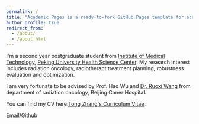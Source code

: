 ```yaml
---
permalink: /
title: "Academic Pages is a ready-to-fork GitHub Pages template for academic personal websites"
author_profile: true
redirect_from: 
  - /about/
  - /about.html
---
```

I'm a second year postgraduate student from [Institute of Medical Technology](https://imt.bjmu.edu.cn/), [Peking University Health Science Center](https://www.bjmu.edu.cn/). My research interest includes radiation oncology, radiotherapt treatment planning, robustness evaluation and optimization.

I am very fortunate to be advised by Prof. Hao Wu and [Dr. Ruoxi Wang](mailto:rwang@bjmu.edu.cn) from department of radiation oncology, Beijing Caner Hospital.

You can find my CV here:[Tong Zhang's Curriculum Vitae](../assets/Curriculum_Vitae.pdf).

[Email](mailto:2311210774@stu.pku.edu.cn)/[Github](https://github.com/ZTnb)








